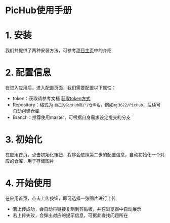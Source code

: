 # PicHub使用手册

# 1. 安装

我们共提供了两种安装方法，可参考[项目主页](https://github.com/mj3622/PicHub)中的介绍



# 2. 配置信息
在进入应用后，进入配置页面，我们需要配置以下属性：

- token：获取请参考文档 [获取token方式](./获取token.md)
- Repository：格式为 `自己的GitHub账户/仓库名`，例如`mj3622/PicHub`，后续可自动创建仓库
- Branch：推荐使用master，可根据自身需求设定提交的分支

# 3. 初始化
在应用首页，点击初始化按钮，程序会依照第二步的配置信息，自动初始化一个对应的仓库，用于存储图片

# 4. 开始使用
在应用首页，点击上传按钮，即可选择一张图片进行上传

- 若上传成功，会自动将链接复制到剪贴板，并在浏览器中自动展示
- 若上传失败，会弹出对应的提示信息，可据此查找问题所在